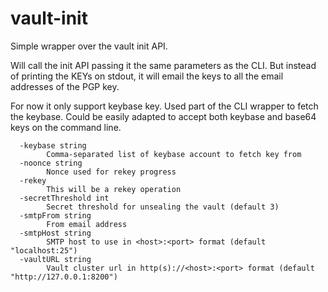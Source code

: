 # vault-init

Simple wrapper over the vault init API.

Will call the init API passing it the same parameters as the CLI. But instead of printing the KEYs on stdout, it will email the keys to all the email addresses of the PGP key.

For now it only support keybase key. Used part of the CLI wrapper to fetch the keybase. Could be easily adapted to accept both keybase and base64 keys on the command line.

```
  -keybase string
    	Comma-separated list of keybase account to fetch key from
  -noonce string
    	Nonce used for rekey progress
  -rekey
    	This will be a rekey operation
  -secretThreshold int
    	Secret threshold for unsealing the vault (default 3)
  -smtpFrom string
    	From email address
  -smtpHost string
    	SMTP host to use in <host>:<port> format (default "localhost:25")
  -vaultURL string
    	Vault cluster url in http(s)://<host>:<port> format (default "http://127.0.0.1:8200")
```